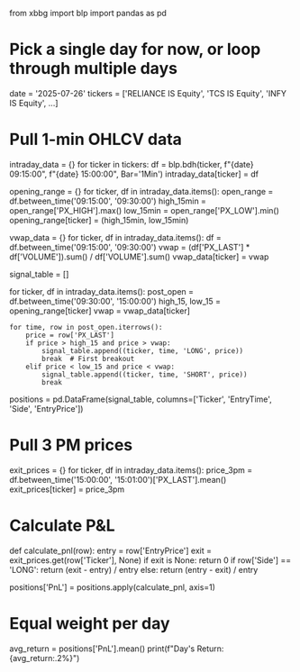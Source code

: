from xbbg import blp
import pandas as pd

# Pick a single day for now, or loop through multiple days
date = '2025-07-26'
tickers = ['RELIANCE IS Equity', 'TCS IS Equity', 'INFY IS Equity', ...]

# Pull 1-min OHLCV data
intraday_data = {}
for ticker in tickers:
    df = blp.bdh(ticker, f"{date} 09:15:00", f"{date} 15:00:00", Bar='1Min')
    intraday_data[ticker] = df



opening_range = {}
for ticker, df in intraday_data.items():
    open_range = df.between_time('09:15:00', '09:30:00')
    high_15min = open_range['PX_HIGH'].max()
    low_15min = open_range['PX_LOW'].min()
    opening_range[ticker] = (high_15min, low_15min)


vwap_data = {}
for ticker, df in intraday_data.items():
    df = df.between_time('09:15:00', '09:30:00')
    vwap = (df['PX_LAST'] * df['VOLUME']).sum() / df['VOLUME'].sum()
    vwap_data[ticker] = vwap


signal_table = []

for ticker, df in intraday_data.items():
    post_open = df.between_time('09:30:00', '15:00:00')
    high_15, low_15 = opening_range[ticker]
    vwap = vwap_data[ticker]

    for time, row in post_open.iterrows():
        price = row['PX_LAST']
        if price > high_15 and price > vwap:
            signal_table.append((ticker, time, 'LONG', price))
            break  # First breakout
        elif price < low_15 and price < vwap:
            signal_table.append((ticker, time, 'SHORT', price))
            break


positions = pd.DataFrame(signal_table, columns=['Ticker', 'EntryTime', 'Side', 'EntryPrice'])

# Pull 3 PM prices
exit_prices = {}
for ticker, df in intraday_data.items():
    price_3pm = df.between_time('15:00:00', '15:01:00')['PX_LAST'].mean()
    exit_prices[ticker] = price_3pm

# Calculate P&L
def calculate_pnl(row):
    entry = row['EntryPrice']
    exit = exit_prices.get(row['Ticker'], None)
    if exit is None:
        return 0
    if row['Side'] == 'LONG':
        return (exit - entry) / entry
    else:
        return (entry - exit) / entry

positions['PnL'] = positions.apply(calculate_pnl, axis=1)


# Equal weight per day
avg_return = positions['PnL'].mean()
print(f"Day's Return: {avg_return:.2%}")

